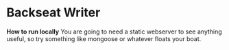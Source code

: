 Backseat Writer
===============

__How to run locally__
You are going to need a static webserver to see anything useful, so try something like mongoose or whatever floats your boat.
